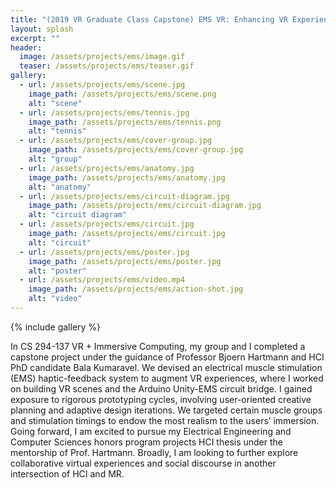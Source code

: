 ```yaml
---
title: "(2019 VR Graduate Class Capstone) EMS VR: Enhancing VR Experience Through Electrical Muscle Stimulation System"
layout: splash
excerpt: ""
header:
  image: /assets/projects/ems/image.gif
  teaser: /assets/projects/ems/teaser.gif
gallery:
  - url: /assets/projects/ems/scene.jpg
    image_path: /assets/projects/ems/scene.png
    alt: "scene"
  - url: /assets/projects/ems/tennis.jpg
    image_path: /assets/projects/ems/tennis.png
    alt: "tennis"
  - url: /assets/projects/ems/cover-group.jpg
    image_path: /assets/projects/ems/cover-group.jpg
    alt: "group"
  - url: /assets/projects/ems/anatomy.jpg
    image_path: /assets/projects/ems/anatomy.jpg
    alt: "anatomy"
  - url: /assets/projects/ems/circuit-diagram.jpg
    image_path: /assets/projects/ems/circuit-diagram.jpg
    alt: "circuit diagram"
  - url: /assets/projects/ems/circuit.jpg
    image_path: /assets/projects/ems/circuit.jpg
    alt: "circuit"
  - url: /assets/projects/ems/poster.jpg
    image_path: /assets/projects/ems/poster.jpg
    alt: "poster"
  - url: /assets/projects/ems/video.mp4
    image_path: /assets/projects/ems/action-shot.jpg
    alt: "video"
---
```


{% include gallery %}

In CS 294-137 VR + Immersive Computing, my group and I completed a capstone project under the guidance of Professor Bjoern Hartmann and HCI PhD candidate Bala Kumaravel. We devised an electrical muscle stimulation (EMS) haptic-feedback system to augment VR experiences, where I worked on building VR scenes and the Arduino Unity-EMS circuit bridge. I gained exposure to rigorous prototyping cycles, involving user-oriented creative planning and adaptive design iterations. We targeted certain muscle groups and stimulation timings to endow the most realism to the users’ immersion. Going forward, I am excited to pursue my Electrical Engineering and Computer Sciences honors program projects HCI thesis under the mentorship of Prof. Hartmann. Broadly, I am looking to further explore collaborative virtual experiences and social discourse in another intersection of HCI and MR. 